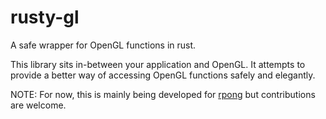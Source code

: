 # rusty-gl

A safe wrapper for OpenGL functions in rust.

This library sits in-between your application and OpenGL. It attempts to provide a better way of accessing OpenGL functions safely and elegantly.

NOTE: For now, this is mainly being developed for [rpong](https://github.com/ThEditor/rpong) but contributions are welcome.